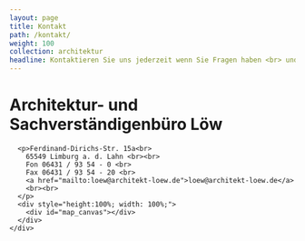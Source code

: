 ```yaml
---
layout: page
title: Kontakt
path: /kontakt/
weight: 100
collection: architektur
headline: Kontaktieren Sie uns jederzeit wenn Sie Fragen haben <br> und wir vereinbaren einen unverbindlichen Beratungstermin
---
```


<div class="content_box">
  <div>
    <div>
      <h1> Architektur- und Sachverständigenbüro Löw </h1>

      <p>Ferdinand-Dirichs-Str. 15a<br>
        65549 Limburg a. d. Lahn <br><br>
        Fon 06431 / 93 54 - 0 <br>
        Fax 06431 / 93 54 - 20 <br>
        <a href="mailto:loew@architekt-loew.de">loew@architekt-loew.de</a>
        <br><br>
      </p>
      <div style="height:100%; width: 100%;">
        <div id="map_canvas"></div>
      </div>
    </div>
  </div>

  <br class="clear">
</div>
<script>
var marker;
function initGmaps() {
  console.log('callback!');
  var latlng = new google.maps.LatLng(50.388661,8.054262);
  var myOptions = {
    zoom: 16,
    mapTypeId: 'roadmap',
    center: latlng
  };
  var myMap = new google.maps.Map(document.getElementById("map_canvas"), myOptions);

  marker = new google.maps.Marker({
      position: latlng,
      map: myMap,
      animation: google.maps.Animation.DROP,
      title: "Archtekturbuero Loew"
  });
  marker.addListener('click', toggleBounce);
}

function toggleBounce() {
  if (marker.getAnimation() !== null) {
    marker.setAnimation(null);
  } else {
    marker.setAnimation(google.maps.Animation.BOUNCE);
  }
}

</script>
<script src="https://maps.googleapis.com/maps/api/js?key=AIzaSyBL6BaHjkZHbKkkY2AClFnY7kdxl8NV8FY&callback=initGmaps"
    async defer></script>